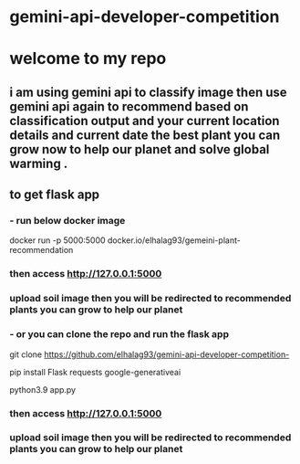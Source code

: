 # gemini-api-developer-competition 

# welcome to my repo 

## i am using gemini api to classify image then use gemini api again to recommend based on classification output and your current location details and current date the best plant you can grow now  to help our planet and solve global warming .  

## to get flask app

### - run below docker image 

docker run -p 5000:5000 docker.io/elhalag93/gemeini-plant-recommendation

### then access http://127.0.0.1:5000

### upload soil image then you will be redirected to recommended plants you can grow to help our planet


### - or  you can clone  the repo and run the flask app

git clone https://github.com/elhalag93/gemini-api-developer-competition-

pip install Flask requests google-generativeai

python3.9 app.py

### then access http://127.0.0.1:5000

### upload soil image then you will be redirected to recommended plants you can grow to help our planet


